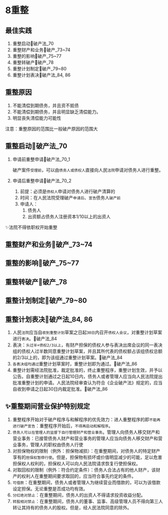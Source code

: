 # 8重整

## 最佳实践




1. 重整启动🚪破产法_70
2. 重整财产和业务🚪破产_73~74
3. 重整的影响🚪破产_75~77
4. 重整转破产🚪破产_78
5. 重整计划制定🚪破产_79~80
6. 重整计划表决🚪破产法_84, 86




## 重整原因

1. 不能清偿到期债务，并且资不抵债
1. 不能清偿到期债务，并且明显缺乏清偿能力。
1. 明显丧失清偿能力可能性

注意：重整原因的范围比一般破产原因的范围大

## 重整启动🚪破产法_70


1. 申请前重整申请🚪破产法_70_1

    破产案件`受理前`，可以由`债务人或债权人`直接向人民`法院`申请对债务人进行重整。

2. 申请后重整申请🚪破产法_70_2


    1. 前提：必须是`债权人`申请对债务人进行破产清算的
    1. 时间：在人民法院受理破产`申请后`、`宣告`债务人`破产前`
    1. 申请人：
        1. 债务人
        2. 出资额占债务人注册资本1/10以上的出资人

✨法院不得依职权开始重整

## 重整财产和业务🚪破产_73~74


## 重整的影响🚪破产_75~77


## 重整转破产🚪破产_78

## 重整计划制定🚪破产_79~80


## 重整计划表决🚪破产法_84, 86


1. 人民`法院`应当自`收到重整计划`草案之日起`30日`内召开`债权人会议`，对重整计划草案进行`表决`。🚪破产法_84
1. 表决：`头过半+债权2/3以上`，有财产担保的债权人参与表决出席会议的同一表决组的债权人过半数同意重整计划草案，并且其所代表的债权额占该组债权总额的2/3以上的，即为该组通过重整计划草案。🚪破产法_84
1. `各表决组均通过`重整计划草案时，重整计划即为通过。🚪破产法_86
1. 重整计划需经法院批准，裁定批准的，终止重整程序，重整计划生效，并予以公告。自重整计划通过之日起10日内，债务人或者管理人应当向人民法院提出批准重整计划的申请。人民法院经审查认为符合《企业破产法》规定的，应当自收到申请之日起30日内裁定批准。🚪破产法_86

## ✨重整期间营业保护特别规定

1. 重整程序开始对于破产程序与和解程序的优先效力：进人重整程序的即`不能再进行破产宣告`：重整程序开始后，`不得再启动和解程序`。
2. `债务人可以在管理人的监督下自行管理财产和营业事务`。管理人向债务人移交财产和营业事务：已接管债务人财产和营业事务的管理人应当向债务人移交财产和营业事务，管理人的职权由债务人行使
3. 对担保物权的限制（例外：担保物减损）：在重整期间，对债务人的特定财产享有的`担保权暂停行使`。但是，担保物有损坏或价值明显减少的可能，足以危害担保权人权利的，担保权人可以向人民法院请求恢复行使担保权。
4. 对取回权的限制（例外：符合约定条件）：债务人合法占有的他人财产，该财产的权利人在重整期间要求取回的，应当符合事先约定的条件。
5. `可借款`：在重整期间，债务人或者管理人为继续营业而借款的，可以为该借款设定担保。无论重整是否成功均有效。
6. `分红绝对禁止`：在重整期间，债务人的出资人不得请求投资收益分配。
7. `转股相对禁止`：在重整期间，债务人的董事、监事、高级管理人员不得向第三人转让其持有的债务人的股权。但是，经人民法院同意的除外。

